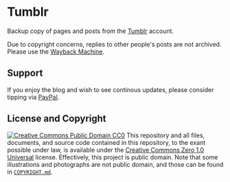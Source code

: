 # Tumblr
 Backup copy of pages and posts from the [Tumblr](https://rikaklassen.tumblr.com/) account. 

Due to copyright concerns, replies to other people's posts are not archived. Please use the [Wayback Machine](https://web.archive.org/web/*/https://rikaklassen.tumblr.com/*).
## Support
If you enjoy the blog and wish to see continous updates, please consider tipping via [PayPal](https://paypal.me/bglamours).
## License and Copyright
[![Creative Commons Public Domain CC0](https://licensebuttons.net/p/zero/1.0/80x15.png)](http://creativecommons.org/publicdomain/zero/1.0/)
This repository and all files, documents, and source code contained in this repository, to the exant possible under law, is available under the [Creative Commons Zero 1.0 Universal](http://creativecommons.org/publicdomain/zero/1.0/) license. Effectively, this project is public domain. Note that some illustrations and photographs are not public domain, and those can be found in [`COPYRIGHT.md`](./COPYRIGHT.md).
